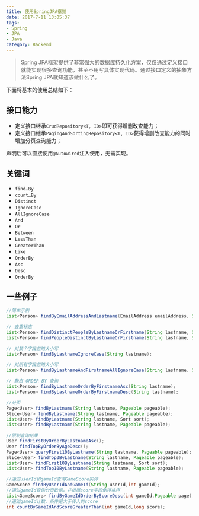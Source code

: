 ```yaml
---
title: 使用SpringJPA框架
date: 2017-7-11 13:05:37
tags:
- Spring
- JPA
- Java
category: Backend
---
```


> Spring JPA框架提供了非常强大的数据库持久化方案，仅仅通过定义接口就能实现很多查询功能，甚至不用写具体实现代码。通过接口定义的抽象方法Spring JPA就知道该做什么了。

下面将基本的使用总结如下：

<!--more-->
## 接口能力

- 定义接口继承`CrudRepository<T, ID>`即可获得增删改查能力；
- 定义接口继承`PagingAndSortingRepository<T, ID>`获得增删改查能力的同时增加分页查询能力；

声明后可以直接使用`@Autowired`注入使用，无需实现。

## 关键词
- `find…By`
- `count…By`
- `Distinct`
- `IgnoreCase`
- `AllIgnoreCase`
- `And`
- `Or`
- `Between`
- `LessThan`
- `GreaterThan`
- `Like `
- `OrderBy`
- `Asc`
- `Desc`
- `OrderBy`

## 一些例子

```java
//简单示例
List<Person> findByEmailAddressAndLastname(EmailAddress emailAddress, String lastname);

// 去重标志
List<Person> findDistinctPeopleByLastnameOrFirstname(String lastname, String firstname);
List<Person> findPeopleDistinctByLastnameOrFirstname(String lastname, String firstname);

// 对某个字段忽略大小写
List<Person> findByLastnameIgnoreCase(String lastname);

// 对所有字段忽略大小写
List<Person> findByLastnameAndFirstnameAllIgnoreCase(String lastname, String firstname);

// 静态 ORDER BY 查询
List<Person> findByLastnameOrderByFirstnameAsc(String lastname);
List<Person> findByLastnameOrderByFirstnameDesc(String lastname);

//分页
Page<User> findByLastname(String lastname, Pageable pageable);
Slice<User> findByLastname(String lastname, Pageable pageable);
List<User> findByLastname(String lastname, Sort sort);
List<User> findByLastname(String lastname, Pageable pageable);

//限制查询结果
User findFirstByOrderByLastnameAsc();
User findTopByOrderByAgeDesc();
Page<User> queryFirst10ByLastname(String lastname, Pageable pageable);
Slice<User> findTop3ByLastname(String lastname, Pageable pageable);
List<User> findFirst10ByLastname(String lastname, Sort sort);
List<User> findTop10ByLastname(String lastname, Pageable pageable);

//通过userId和gameId查询GameScore实体
GameScore findByUserIdAndGameId(String userId,int gameId);
//通过gameId查询分页数据，并根据score字段倒序排序
List<GameScore> findByGameIdOrderByScoreDesc(int gameId,Pageable page);
//通过gameId计数，条件是大于传入的score
int countByGameIdAndScoreGreaterThan(int gameId,long score);
```
